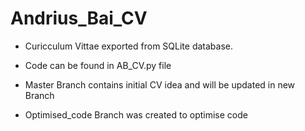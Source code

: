 # Andrius_Bai_CV

- Curicculum Vittae exported from SQLite database.
- Code can be found in AB_CV.py file

- Master Branch contains initial CV idea and will be updated in new Branch
- Optimised_code Branch was created to optimise code
